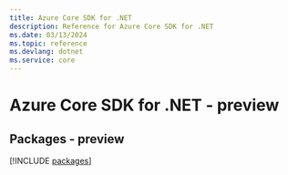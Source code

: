 ```yaml
---
title: Azure Core SDK for .NET
description: Reference for Azure Core SDK for .NET
ms.date: 03/13/2024
ms.topic: reference
ms.devlang: dotnet
ms.service: core
---
```

# Azure Core SDK for .NET - preview
## Packages - preview
[!INCLUDE [packages](core-index.md)]